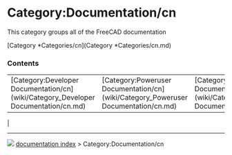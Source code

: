 # Category:Documentation/cn
This category groups all of the FreeCAD documentation

[Category   *Categories/cn](Category   *Categories/cn.md)

### Contents

|     |     |     |
| --- | --- | --- |
| [Category:Developer Documentation/cn](wiki/Category_Developer Documentation/cn.md) | [Category:Poweruser Documentation/cn](wiki/Category_Poweruser Documentation/cn.md) | [Category:User Documentation/cn](wiki/Category_User Documentation/cn.md) |
|



---
![](images/Right_arrow.png) [documentation index](../README.md) > Category:Documentation/cn

